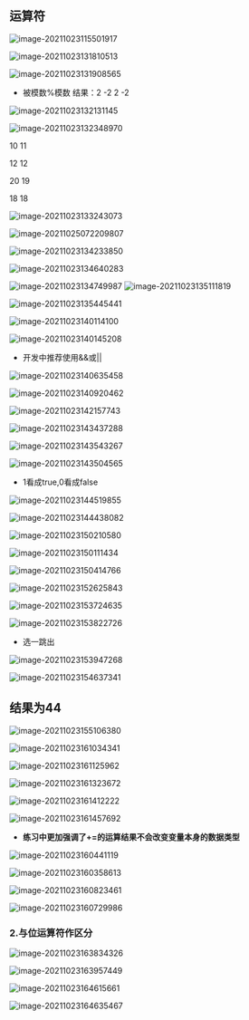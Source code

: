 ##    运算符

![image-20211023115501917](C:\Users\yangd\AppData\Roaming\Typora\typora-user-images\image-20211023115501917.png)

![image-20211023131810513](C:\Users\yangd\AppData\Roaming\Typora\typora-user-images\image-20211023131810513.png)

![image-20211023131908565](C:\Users\yangd\AppData\Roaming\Typora\typora-user-images\image-20211023131908565.png)

- 被模数%模数   结果：2	-2	2	-2

![image-20211023132131145](C:\Users\yangd\AppData\Roaming\Typora\typora-user-images\image-20211023132131145.png)

![image-20211023132348970](C:\Users\yangd\AppData\Roaming\Typora\typora-user-images\image-20211023132348970.png)

10	11

12	12

20	19

18	18 



![image-20211023133243073](C:\Users\yangd\AppData\Roaming\Typora\typora-user-images\image-20211023133243073.png)

![image-20211025072209807](C:\Users\yangd\AppData\Roaming\Typora\typora-user-images\image-20211025072209807.png)

![image-20211023134233850](C:\Users\yangd\AppData\Roaming\Typora\typora-user-images\image-20211023134233850.png)

![image-20211023134640283](C:\Users\yangd\AppData\Roaming\Typora\typora-user-images\image-20211023134640283.png)

![image-20211023134749987](C:\Users\yangd\AppData\Roaming\Typora\typora-user-images\image-20211023134749987.png) 	![image-20211023135111819](C:\Users\yangd\AppData\Roaming\Typora\typora-user-images\image-20211023135111819.png)

![image-20211023135445441](C:\Users\yangd\AppData\Roaming\Typora\typora-user-images\image-20211023135445441.png) 

![image-20211023140114100](C:\Users\yangd\AppData\Roaming\Typora\typora-user-images\image-20211023140114100.png)

![image-20211023140145208](C:\Users\yangd\AppData\Roaming\Typora\typora-user-images\image-20211023140145208.png)

- 开发中推荐使用&&或||

![image-20211023140635458](C:\Users\yangd\AppData\Roaming\Typora\typora-user-images\image-20211023140635458.png)

![image-20211023140920462](C:\Users\yangd\AppData\Roaming\Typora\typora-user-images\image-20211023140920462.png)

![image-20211023142157743](C:\Users\yangd\AppData\Roaming\Typora\typora-user-images\image-20211023142157743.png)

![image-20211023143437288](C:\Users\yangd\AppData\Roaming\Typora\typora-user-images\image-20211023143437288.png)

![image-20211023143543267](C:\Users\yangd\AppData\Roaming\Typora\typora-user-images\image-20211023143543267.png)

![image-20211023143504565](C:\Users\yangd\AppData\Roaming\Typora\typora-user-images\image-20211023143504565.png)



- 1看成true,0看成false

![image-20211023144519855](C:\Users\yangd\AppData\Roaming\Typora\typora-user-images\image-20211023144519855.png)

![image-20211023144438082](C:\Users\yangd\AppData\Roaming\Typora\typora-user-images\image-20211023144438082.png)

![image-20211023150210580](C:\Users\yangd\AppData\Roaming\Typora\typora-user-images\image-20211023150210580.png)

![image-20211023150111434](C:\Users\yangd\AppData\Roaming\Typora\typora-user-images\image-20211023150111434.png)

![image-20211023150414766](C:\Users\yangd\AppData\Roaming\Typora\typora-user-images\image-20211023150414766.png)

![image-20211023152625843](C:\Users\yangd\AppData\Roaming\Typora\typora-user-images\image-20211023152625843.png)

![image-20211023153724635](C:\Users\yangd\AppData\Roaming\Typora\typora-user-images\image-20211023153724635.png)

![image-20211023153822726](C:\Users\yangd\AppData\Roaming\Typora\typora-user-images\image-20211023153822726.png)

- 选一跳出

![image-20211023153947268](C:\Users\yangd\AppData\Roaming\Typora\typora-user-images\image-20211023153947268.png)

![image-20211023154637341](C:\Users\yangd\AppData\Roaming\Typora\typora-user-images\image-20211023154637341.png)

## 结果为44

![image-20211023155106380](C:\Users\yangd\AppData\Roaming\Typora\typora-user-images\image-20211023155106380.png)

![image-20211023161034341](C:\Users\yangd\AppData\Roaming\Typora\typora-user-images\image-20211023161034341.png)

![image-20211023161125962](C:\Users\yangd\AppData\Roaming\Typora\typora-user-images\image-20211023161125962.png)

![image-20211023161323672](C:\Users\yangd\AppData\Roaming\Typora\typora-user-images\image-20211023161323672.png)

![image-20211023161412222](C:\Users\yangd\AppData\Roaming\Typora\typora-user-images\image-20211023161412222.png)

![image-20211023161457692](C:\Users\yangd\AppData\Roaming\Typora\typora-user-images\image-20211023161457692.png)

- **练习中更加强调了+=的运算结果不会改变变量本身的数据类型**

![image-20211023160441119](C:\Users\yangd\AppData\Roaming\Typora\typora-user-images\image-20211023160441119.png)

![image-20211023160358613](C:\Users\yangd\AppData\Roaming\Typora\typora-user-images\image-20211023160358613.png)

![image-20211023160823461](C:\Users\yangd\AppData\Roaming\Typora\typora-user-images\image-20211023160823461.png)

![image-20211023160729986](C:\Users\yangd\AppData\Roaming\Typora\typora-user-images\image-20211023160729986.png)

### 2.与位运算符作区分

![image-20211023163834326](C:\Users\yangd\AppData\Roaming\Typora\typora-user-images\image-20211023163834326.png)

![image-20211023163957449](C:\Users\yangd\AppData\Roaming\Typora\typora-user-images\image-20211023163957449.png)

![image-20211023164615661](C:\Users\yangd\AppData\Roaming\Typora\typora-user-images\image-20211023164615661.png)

![image-20211023164635467](C:\Users\yangd\AppData\Roaming\Typora\typora-user-images\image-20211023164635467.png)

